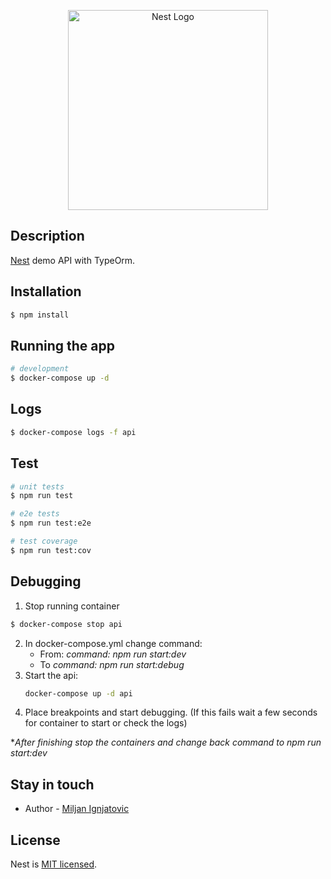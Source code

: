 <p align="center">
  <a href="http://nestjs.com/" target="blank"><img src="https://nestjs.com/img/logo_text.svg" width="320" alt="Nest Logo" /></a>
</p>

## Description

[Nest](https://github.com/nestjs/nest) demo API with TypeOrm.

## Installation

```bash
$ npm install
```

## Running the app

```bash
# development
$ docker-compose up -d
```

## Logs

```bash
$ docker-compose logs -f api
```

## Test

```bash
# unit tests
$ npm run test

# e2e tests
$ npm run test:e2e

# test coverage
$ npm run test:cov
```

## Debugging

1. Stop running container
```bash
$ docker-compose stop api
```
2. In docker-compose.yml change command:
   - From: _command: npm run start:dev_
   - To _command: npm run start:debug_
3. Start the api:
   ```bash
   docker-compose up -d api
   ```
4. Place breakpoints and start debugging. (If this fails wait a few seconds for container to start or check the logs)

**After finishing stop the containers and change back command to npm run start:dev*
## Stay in touch

- Author - [Miljan Ignjatovic](https://github.com/imiljan)

## License

  Nest is [MIT licensed](LICENSE).
